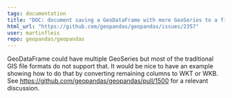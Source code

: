 ```yaml
---
tags: documentation
title: "DOC: document saving a GeoDataFrame with more GeoSeries to a file"
html_url: "https://github.com/geopandas/geopandas/issues/2357"
user: martinfleis
repo: geopandas/geopandas
---
```


GeoDataFrame could have multiple GeoSeries but most of the traditional GIS file formats do not support that. It would be nice to have an example showing how to do that by converting remaining columns to WKT or WKB. See https://github.com/geopandas/geopandas/pull/1500 for a relevant discussion.